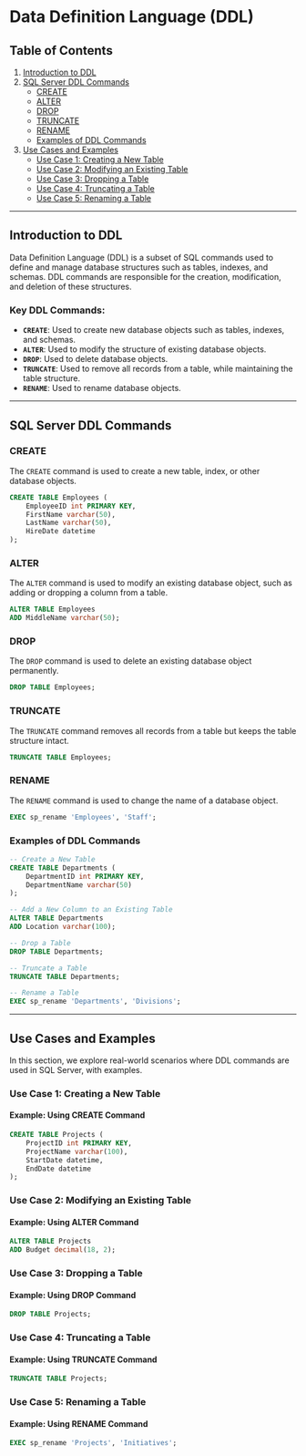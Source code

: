 # Data Definition Language (DDL)

## Table of Contents

1. [Introduction to DDL](#introduction-to-ddl)
2. [SQL Server DDL Commands](#sql-server-ddl-commands)
   - [CREATE](#create)
   - [ALTER](#alter)
   - [DROP](#drop)
   - [TRUNCATE](#truncate)
   - [RENAME](#rename)
   - [Examples of DDL Commands](#examples-of-ddl-commands)
3. [Use Cases and Examples](#use-cases-and-examples)
   - [Use Case 1: Creating a New Table](#use-case-1-creating-a-new-table)
   - [Use Case 2: Modifying an Existing Table](#use-case-2-modifying-an-existing-table)
   - [Use Case 3: Dropping a Table](#use-case-3-dropping-a-table)
   - [Use Case 4: Truncating a Table](#use-case-4-truncating-a-table)
   - [Use Case 5: Renaming a Table](#use-case-5-renaming-a-table)

---

## Introduction to DDL

Data Definition Language (DDL) is a subset of SQL commands used to define and manage database structures such as tables, indexes, and schemas. DDL commands are responsible for the creation, modification, and deletion of these structures.

### Key DDL Commands:
- **`CREATE`**: Used to create new database objects such as tables, indexes, and schemas.
- **`ALTER`**: Used to modify the structure of existing database objects.
- **`DROP`**: Used to delete database objects.
- **`TRUNCATE`**: Used to remove all records from a table, while maintaining the table structure.
- **`RENAME`**: Used to rename database objects.

---

## SQL Server DDL Commands

### CREATE

The `CREATE` command is used to create a new table, index, or other database objects.

```sql
CREATE TABLE Employees (
    EmployeeID int PRIMARY KEY,
    FirstName varchar(50),
    LastName varchar(50),
    HireDate datetime
);
```

### ALTER

The `ALTER` command is used to modify an existing database object, such as adding or dropping a column from a table.

```sql
ALTER TABLE Employees
ADD MiddleName varchar(50);
```

### DROP

The `DROP` command is used to delete an existing database object permanently.

```sql
DROP TABLE Employees;
```

### TRUNCATE

The `TRUNCATE` command removes all records from a table but keeps the table structure intact.

```sql
TRUNCATE TABLE Employees;
```

### RENAME

The `RENAME` command is used to change the name of a database object.

```sql
EXEC sp_rename 'Employees', 'Staff';
```

### Examples of DDL Commands

```sql
-- Create a New Table
CREATE TABLE Departments (
    DepartmentID int PRIMARY KEY,
    DepartmentName varchar(50)
);

-- Add a New Column to an Existing Table
ALTER TABLE Departments
ADD Location varchar(100);

-- Drop a Table
DROP TABLE Departments;

-- Truncate a Table
TRUNCATE TABLE Departments;

-- Rename a Table
EXEC sp_rename 'Departments', 'Divisions';
```

---

## Use Cases and Examples

In this section, we explore real-world scenarios where DDL commands are used in SQL Server, with examples.

### Use Case 1: Creating a New Table

#### Example: Using CREATE Command

```sql
CREATE TABLE Projects (
    ProjectID int PRIMARY KEY,
    ProjectName varchar(100),
    StartDate datetime,
    EndDate datetime
);
```

### Use Case 2: Modifying an Existing Table

#### Example: Using ALTER Command

```sql
ALTER TABLE Projects
ADD Budget decimal(18, 2);
```

### Use Case 3: Dropping a Table

#### Example: Using DROP Command

```sql
DROP TABLE Projects;
```

### Use Case 4: Truncating a Table

#### Example: Using TRUNCATE Command

```sql
TRUNCATE TABLE Projects;
```

### Use Case 5: Renaming a Table

#### Example: Using RENAME Command

```sql
EXEC sp_rename 'Projects', 'Initiatives';
```
